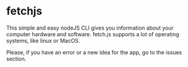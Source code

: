 # fetchjs
This simple and easy nodeJS CLI gives you information about your computer hardware and software. 
fetch.js supports a lot of operating systems, like linux or MacOS. 

Please, if you have an error or a new idea for the app, go to the issues section.
